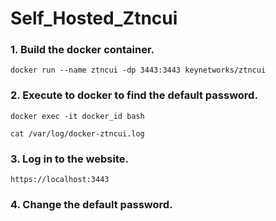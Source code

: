 # Self_Hosted_Ztncui

### 1. Build the docker container.
```
docker run --name ztncui -dp 3443:3443 keynetworks/ztncui
```

### 2. Execute to docker to find the default password.
```
docker exec -it docker_id bash

cat /var/log/docker-ztncui.log
```

### 3. Log in to the website.
```
https://localhost:3443
```

### 4. Change the default password.

